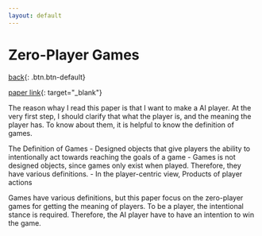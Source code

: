 ```yaml
---
layout: default
---
```


# Zero-Player Games
[back](../sc2ai){: .btn.btn-default}

[paper link](http://ieeexplore.ieee.org/document/6637024/){: target="_blank"}

The reason whay I read this paper is that I want to make a AI player. At the very first step, I should clarify that what the player is, and the meaning the player has. To know about them, it is helpful to know the definition of games.

The Definition of Games 
	- Designed objects that give players the ability to intentionally act towards reaching the goals of a game
	- Games is not designed objects, since games only exist when played. Therefore, they have various definitions.
	- In the player-centric view, Products of player actions

Games have various definitions, but this paper focus on the zero-player games for getting the meaning of players. To be a player, the intentional stance is required. Therefore, the AI player have to have an intention to win the game. 